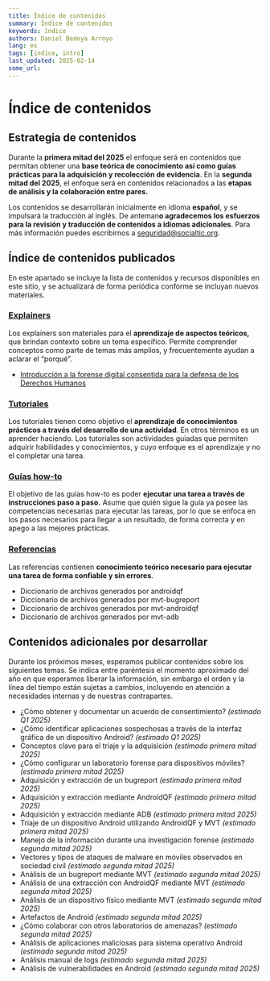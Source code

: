 ```yaml
---
title: Índice de contenidos
summary: Índice de contenidos 
keywords: índice
authors: Daniel Bedoya Arroyo
lang: es
tags: [indice, intro]
last_updated: 2025-02-14
some_url:
---
```



# Índice de contenidos

## Estrategia de contenidos

Durante la **primera mitad del 2025** el enfoque será en contenidos que permitan obtener una **base teórica de conocimiento así como guías prácticas para la adquisición y recolección de evidencia**. En la **segunda mitad del 2025**, el enfoque será en contenidos relacionados a las **etapas de análisis y la colaboración entre pares.** 

Los contenidos se desarrollarán inicialmente en idioma **español**, y se impulsará la traducción al inglés. De anteman**o agradecemos los esfuerzos para la revisión y traducción de contenidos a idiomas adicionales**. Para más información puedes escribirnos a [seguridad@socialtic.org](mailto:seguridad@socialtic.org). 

## Índice de contenidos publicados

En este apartado se incluye la lista de contenidos y recursos disponibles en este sitio, y se actualizará de forma periódica conforme se incluyan nuevos materiales. 

### [Explainers](../explainers/)

Los explainers son materiales para el **aprendizaje de aspectos teóricos,** que brindan contexto sobre un tema específico. Permite comprender conceptos como parte de temas más amplios, y frecuentemente ayudan a aclarar el “porqué”.

* [Introducción a la forense digital consentida para la defensa de los Derechos Humanos](../explainers/01-explainer-introduccion-forense-digital/01-explainer-introduccion-forense-digital.html)

### [Tutoriales](../tutorials/)

Los tutoriales tienen como objetivo el **aprendizaje de conocimientos prácticos a través del desarrollo de una actividad**. En otros términos es un aprender haciendo. Los tutoriales son actividades guiadas que permiten adquirir habilidades y conocimientos, y cuyo enfoque es el aprendizaje y no el completar una tarea.

### [Guías how-to](../how-tos/)

El objetivo de las guías how-to es poder **ejecutar una tarea a través de instrucciones paso a paso.** Asume que quién sigue la guía ya posee las competencias necesarias para ejecutar las tareas, por lo que se enfoca en los pasos necesarios para llegar a un resultado, de forma correcta y en apego a las mejores prácticas.

### [Referencias](../references)

Las referencias contienen **conocimiento teórico necesario para ejecutar una tarea de forma confiable y sin errores**.

* Diccionario de archivos generados por androidqf  
* Diccionario de archivos generados por mvt-bugreport  
* Diccionario de archivos generados por mvt-androidqf  
* Diccionario de archivos generados por mvt-adb

## Contenidos adicionales por desarrollar

Durante los próximos meses, esperamos publicar contenidos sobre los siguientes temas. Se indica entre paréntesis el momento aproximado del año en que esperamos liberar la información, sin embargo el orden y la línea del tiempo están sujetas a cambios, incluyendo en atención a necesidades internas y de nuestras contrapartes. 

* ¿Cómo obtener y documentar un acuerdo de consentimiento? *(estimado Q1 2025\)*  
* ¿Cómo identificar aplicaciones sospechosas a través de la interfaz gráfica de un dispositivo Android? *(estimado Q1 2025\)*  
* Conceptos clave para el triaje y la adquisición *(estimado primera mitad 2025\)*  
* ¿Cómo configurar un laboratorio forense para dispositivos móviles? *(estimado primera mitad 2025\)*  
* Adquisición y extracción de un bugreport *(estimado primera mitad 2025\)*  
* Adquisición y extracción mediante AndroidQF *(estimado primera mitad 2025\)*  
* Adquisición y extracción mediante ADB *(estimado primera mitad 2025\)*  
* Triaje de un dispositivo Android utilizando AndroidQF y MVT *(estimado primera mitad 2025\)*  
* Manejo de la información durante una investigación forense *(estimado segunda mitad 2025\)*  
* Vectores y tipos de ataques de malware en móviles observados en sociedad civil *(estimado segunda mitad 2025\)*  
* Análisis de un bugreport mediante MVT *(estimado segunda mitad  2025\)*  
* Análisis de una extracción con AndroidQF mediante MVT *(estimado segunda mitad 2025\)*  
* Análisis de un dispositivo físico mediante MVT *(estimado segunda mitad 2025\)*  
* Artefactos de Android *(estimado segunda mitad 2025\)*  
* ¿Cómo colaborar con otros laboratorios de amenazas? *(estimado segunda mitad 2025\)*  
* Análisis de aplicaciones maliciosas para sistema operativo Android *(estimado segunda mitad 2025\)*  
* Análisis manual de logs *(estimado segunda mitad 2025\)*  
* Análisis de vulnerabilidades en Android *(estimado segunda mitad 2025\)*